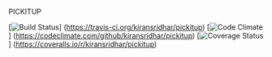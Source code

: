 PICKITUP


[![Build Status](https://travis-ci.org/kiransridhar/pickitup.svg?branch=master)]
(https://travis-ci.org/kiransridhar/pickitup)
[![Code Climate](https://codeclimate.com/github/<kiransridhar>/<pickitup>.png)]
(https://codeclimate.com/github/kiransridhar/pickitup)
[![Coverage Status](https://coveralls.io/repos/kiransridhar/pickitup/badge.png)]
(https://coveralls.io/r/kiransridhar/pickitup)
